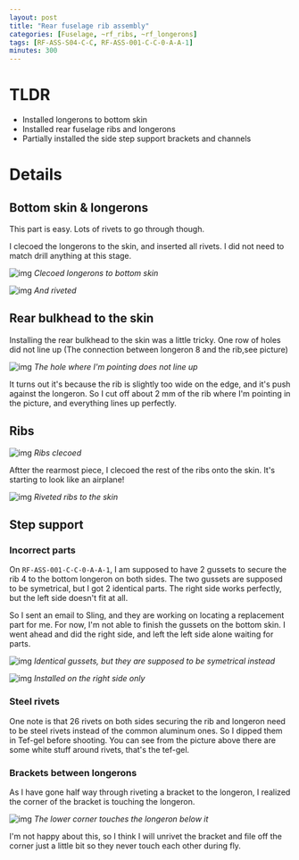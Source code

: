 ```yaml
---
layout: post
title: "Rear fuselage rib assembly"
categories: [Fuselage, ~rf_ribs, ~rf_longerons]
tags: [RF-ASS-S04-C-C, RF-ASS-001-C-C-0-A-A-1]
minutes: 300
---
```


# TLDR

- Installed longerons to bottom skin
- Installed rear fuselage ribs and longerons
- Partially installed the side step support brackets and channels

# Details

## Bottom skin & longerons

This part is easy. Lots of rivets to go through though.

I clecoed the longerons to the skin, and inserted all rivets. I did not need to match drill anything at this stage.

![img](https://lh3.googleusercontent.com/pw/AP1GczMUh8T-yMqhDpMSJ1vQlXz3vIcnIqr9bsW3yc4UR9eBwySz4F_W1aDU5aXiguTfFkZsimVeLL5D2IEsknzVGrC3k5Wmtw-fXuwzMmmKKsaWafCA62SSve_QfPGiDpu5cZEGUirBTr9E-qkpqWTT-pGwhw=w2174-h2888-s-no-gm?authuser=3)
_Clecoed longerons to bottom skin_

![img](https://lh3.googleusercontent.com/pw/AP1GczPGsWnMcJh6aPpEGgXMjjwasafkrMl0-qIKBIsAvRav7jQ27ISAZmtTef7zBUoY9VOs5eC9Ui7864LWGEv1kiFbiqw8ypMgA_yp6_SlRfxoo7TqnxxnkXQ5EWPcRAA64zN_3_iQryNAA9c8ePwjywBBlA=w2174-h2888-s-no-gm?authuser=3)
_And riveted_

## Rear bulkhead to the skin

Installing the rear bulkhead to the skin was a little tricky. One row of holes did not line up (The connection between longeron 8 and the rib,see picture)

![img](https://lh3.googleusercontent.com/pw/AP1GczOJYpMfHvsucnXr-cbmlOF79CYGEy2QYkSfZYGryrKh3rNRwSk0F8oBV7YtW1Sgo1LcqT96BVswKJhqouTGF48_MogG8mvXRVX4U9MFUOGwjawi4a2_jRFqA91gU38sUHgz_cHX655zJx928w0Ya7XvUw=w2174-h2888-s-no-gm?authuser=3)
_The hole where I'm pointing does not line up_

It turns out it's because the rib is slightly too wide on the edge, and it's push against the longeron. So I cut off about 2 mm of the rib where I'm pointing in the picture, and everything lines up perfectly.

## Ribs

![img](https://lh3.googleusercontent.com/pw/AP1GczM2xExKzuf8nMe6MHYXmnZ7Qek1xNT8Z7mo99JMJM_2YgnLEK64hie_hpVEMsWaCgELDuc5rk7_RB0dtTOEIWWXck_1DRlrMaH2kx1qb0nEzssHbcHLTKD11oCDg7W16IbT7TEWlx3jncMliihIXMwATQ=w3836-h2888-s-no-gm?authuser=3)
_Ribs clecoed_

Aftter the rearmost piece, I clecoed the rest of the ribs onto the skin. It's starting to look like an airplane!

![img](https://lh3.googleusercontent.com/pw/AP1GczO_0815-M1zBggRmubXOm_VzeyNPpld5UVib4VpvZrdhTbPEI9-GNnKKMibSA6v-7iRKvudPljk-xuIBL3xjCeuG4FmfXPWE75GOsz0CDCQ4XNd4j3fNq0o_8thjLam5Jsr5DKIVPEXQe93ywQC5-PQvw=w3836-h2888-s-no-gm?authuser=3)
_Riveted ribs to the skin_

## Step support

### Incorrect parts

On `RF-ASS-001-C-C-0-A-A-1`, I am supposed to have 2 gussets to secure the rib 4 to the bottom longeron on both sides. The two gussets are supposed to be symetrical, but I got 2 identical parts. The right side works perfectly, but the left side doesn't fit at all.

So I sent an email to Sling, and they are working on locating a replacement part for me. For now, I'm not able to finish the gussets on the bottom skin. I went ahead and did the right side, and left the left side alone waiting for parts.

![img](https://lh3.googleusercontent.com/pw/AP1GczNmTfsanKMAzHpcnJG-vD0hd8H8vOAk3usgTvobYbUbdfNzI46ZubFVZSMpI4h0Yu3Z7ndFu6zaOyDXX6zerqW5nypDF5TQ6bKZrLlnPTPr5BWpBYVitne3f8EHHMc-ySwsNbfbRgdhZ3K62WSaDCGDWw=w3836-h2888-s-no-gm?authuser=3)
_Identical gussets, but they are supposed to be symetrical instead_

![img](https://lh3.googleusercontent.com/pw/AP1GczOGBTynBUgCc3IKOKq1VRuC2Fg3dXfSB0bmK89Ae8UIhdD80giBqVcioDvvOlc3HMHaNTnifc2IjkH-_RlYCb9evKGD_nQdG5proHu77OhJktUdDbPon1iL2oDIwPHBvKxD5Rt9iUBYIgeFfTiYg7yyJw=w2174-h2888-s-no-gm?authuser=3)
_Installed on the right side only_

### Steel rivets

One note is that 26 rivets on both sides securing the rib and longeron need to be steel rivets instead of the common aluminum ones. So I dipped them in Tef-gel before shooting. You can see from the picture above there are some white stuff around rivets, that's the tef-gel.

### Brackets between longerons

As I have gone half way through riveting a bracket to the longeron, I realized the corner of the bracket is touching the longeron.

![img](https://lh3.googleusercontent.com/pw/AP1GczOAwuCcrDwcqZQpWq6-4wnm-UYcW2Gwu8PuHbCAQOUTHqFnj71bmke6Qf-7P0NuiNa6xxllEcNlGnD52VyAP7wqd5O6IeEi4CuuJ3Ru_meOTE2Mdnlxq76sG8AGvWP5zyPaIgJg7og0IJypK6EXGgGfnA=w2174-h2888-s-no-gm?authuser=3)
_The lower corner touches the longeron below it_

I'm not happy about this, so I think I will unrivet the bracket and file off the corner just a little bit so they never touch each other during fly.
